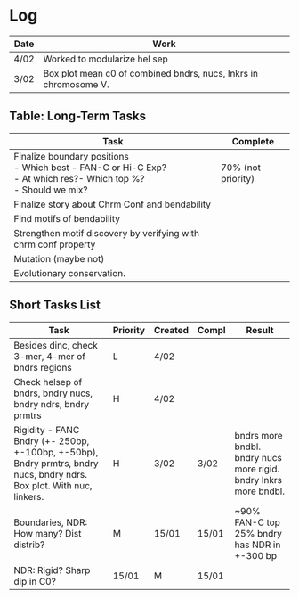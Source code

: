 # Log 
| Date | Work | 
|------|------|
| 4/02 | Worked to modularize hel sep | 
| 3/02 | Box plot mean c0 of combined bndrs, nucs, lnkrs in chromosome V. | 

## Table: Long-Term Tasks 
| Task                              |  Complete  |
| ----------------------------------| -----------|
| Finalize boundary positions<br> - Which best - FAN-C or Hi-C Exp?<br>- At which res?- Which top %? <br>- Should we mix?       |     70% (not priority)       |
| Finalize story about Chrm Conf and bendability | |
| Find motifs of bendability | |
| Strengthen motif discovery by verifying with chrm conf property |  |
| Mutation (maybe not) |  | 
| Evolutionary conservation. |  |

## Short Tasks List   
| Task | Priority | Created | Compl | Result | 
| -----|----------|---------|-------|--------|
| Besides dinc, check 3-mer, 4-mer of bndrs regions | L | 4/02 | | |  
| Check helsep of bndrs, bndry nucs, bndry ndrs, bndry prmtrs | H | 4/02 | | |
| Rigidity - FANC Bndry (+- 250bp, +-100bp, +-50bp), Bndry prmtrs, bndry nucs, bndry ndrs. Box plot. With nuc, linkers. | H | 3/02 | 3/02 | bndrs more bndbl. bndry nucs more rigid. bndry lnkrs more bndbl. |
| Boundaries, NDR: How many? Dist distrib? | M | 15/01 | 15/01 | ~90% FAN-C top 25% bndry has NDR in +-300 bp |  
| NDR: Rigid? Sharp dip in C0? | 15/01 | M | 15/01 | | |